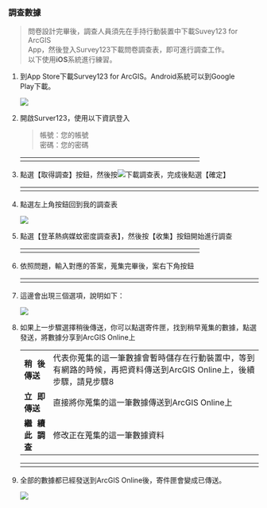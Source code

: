 ### 調查數據

> 問卷設計完畢後，調查人員須先在手持行動裝置中下載Suvey123 for ArcGIS  
> App，然後登入Survey123下載問卷調查表，即可進行調查工作。  
> 以下使用**iOS**系統進行練習。

1. 到App Store下載Survey123 for ArcGIS。Android系統可以到Google  
   Play下載。

   ![](/assets/ex07/image12.png)

2. 開啟Surver123，使用以下資訊登入

   > 帳號：您的帳號  
   > 密碼：您的密碼
   
	<table>
		<tbody>
			<tr>
				<td style="width: 164.8px; text-align: center;"><img src="/assets/ex07/image13.png" alt="" /></td>
				<td style="width: 164.8px; text-align: center;"><img src="/assets/ex07/image14.png" alt="" /></td>
		</tbody>
	</table>   
   
3. 點選【取得調查】按鈕，然後按![](/assets/ex07/image15.png)下載調查表，完成後點選【確定】
  
	<table>
		<tbody>
			<tr>
				<td style="width: 164.8px; text-align: center;"><img src="/assets/ex07/image16.png" alt="" /></td>
				<td style="width: 164.8px; text-align: center;"><img src="/assets/ex07/image17.png" alt="" /></td>
				<td style="width: 164.8px; text-align: center;"><img src="/assets/ex07/image18.png" alt="" /></td>
			</tr>
		</tbody>
	</table>

4. 點選左上角按鈕回到我的調查表

   ![](/assets/ex07/image19.png)

5. 點選【登革熱病媒蚊密度調查表】，然後按【收集】按鈕開始進行調查
	
	<table>
		<tbody>
			<tr>
				<td style="width: 164.8px; text-align: center;"><img src="/assets/ex07/image20.png" alt="" /></td>
				<td style="width: 164.8px; text-align: center;"><img src="/assets/ex07/image21.png" alt="" /></td>
			</tr>
		</tbody>
	</table>
   
6. 依照問題，輸入對應的答案，蒐集完畢後，案右下角按鈕
   
	<table>
		<tbody>
			<tr>
				<td style="width: 164.8px; text-align: center;"><img src="/assets/ex07/image22.png" alt="" /></td>
				<td style="width: 164.8px; text-align: center;"><img src="/assets/ex07/image23.png" alt="" /></td>
				<td style="width: 164.8px; text-align: center;"><img src="/assets/ex07/image24.png" alt="" /></td>
			</tr>
		</tbody>
	</table>

7. 這邊會出現三個選項，說明如下：

   ![](/assets/ex07/image25.png)

8. 如果上一步驟選擇稍後傳送，你可以點選寄件匣，找到稍早蒐集的數據，點選發送，將數據分享到ArcGIS Online上

	<table>
		<tbody>
			<tr>
				<td style="text-align: justify;"><b>稍後傳送</b></td>
				<td style="text-align: justify;">代表你蒐集的這一筆數據會暫時儲存在行動裝置中，等到有網路的時候，再把資料傳送到ArcGIS Online上，後續步驟，請見步驟8 </td>
			</tr>
			<tr>
				<td style="text-align: justify;"><b>立即傳送</b></td>
				<td style="text-align: justify;">直接將你蒐集的這一筆數據傳送到ArcGIS Online上</td>
			</tr>
			<tr>
				<td style="text-align: justify;"><b>繼續此調查</b></td>
				<td style="text-align: justify;">修改正在蒐集的這一筆數據資料</td>
			</tr>
		</tbody>
	</table>
    
    <table>
		<tbody>
			<tr>
				<td style="width: 164.8px; text-align: center;"><img src="/assets/ex07/image26.png" alt="" /></td>
				<td style="width: 164.8px; text-align: center;"><img src="/assets/ex07/image27.png" alt="" /></td>
				<td style="width: 164.8px; text-align: center;"><img src="/assets/ex07/image28.png" alt="" /></td>
			</tr>
		</tbody>
	</table>

9. 全部的數據都已經發送到ArcGIS Online後，寄件匣會變成已傳送。

   ![](/assets/ex07/image29.png)
   